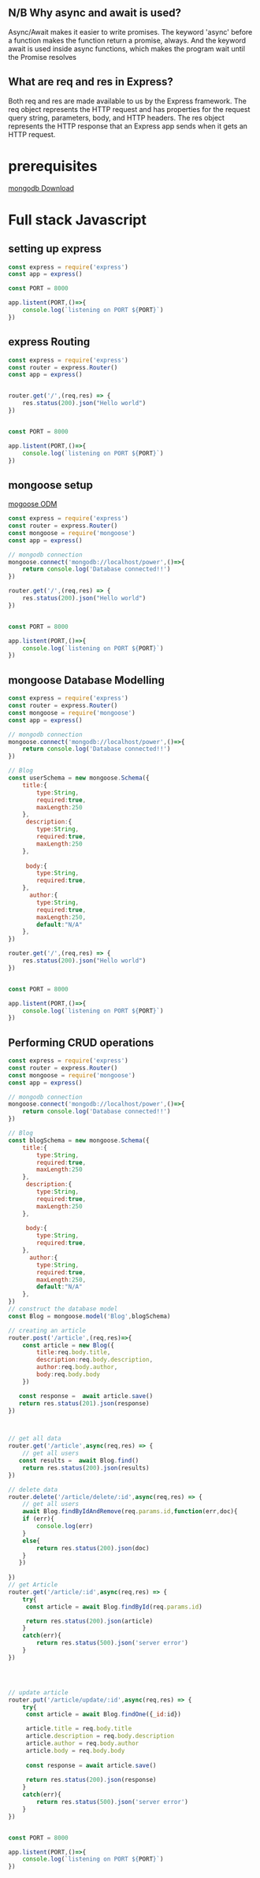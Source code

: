 
 ## N/B Why async and await is used?
Async/Await makes it easier to write promises. The keyword 'async' before a function makes the function return a promise, always. And the keyword await is used inside async functions, which makes the program wait until the Promise resolves

## What are req and res in Express?
Both req and res are made available to us by the Express framework. The req object represents the HTTP request and has properties for the request query string, parameters, body, and HTTP headers. The res object represents the HTTP response that an Express app sends when it gets an HTTP request.

# prerequisites
[mongodb Download](https://repo.mongodb.org/yum/amazon/2/mongodb-org/6.0/x86_64/RPMS/mongodb-org-server-6.0.3-1.amzn2.x86_64.rpm)

# Full stack Javascript
## setting up express 
```javascript
const express = require('express')
const app = express()

const PORT = 8000

app.listent(PORT,()=>{
    console.log(`listening on PORT ${PORT}`)
})


```

## express Routing
```javascript
const express = require('express')
const router = express.Router()
const app = express()


router.get('/',(req,res) => {
    res.status(200).json("Hello world")
})


const PORT = 8000

app.listent(PORT,()=>{
    console.log(`listening on PORT ${PORT}`)
})

```

## mongoose setup
[mogoose ODM](https://upload.wikimedia.org/wikipedia/commons/4/40/Mongoose_works_as_an_intermediate_library_between_MongoDB_and_Express.png)

```javascript
const express = require('express')
const router = express.Router()
const mongoose = require('mongoose')
const app = express()

// mongodb connection
mongoose.connect('mongodb://localhost/power',()=>{
    return console.log('Database connected!!')
})

router.get('/',(req,res) => {
    res.status(200).json("Hello world")
})


const PORT = 8000

app.listent(PORT,()=>{
    console.log(`listening on PORT ${PORT}`)
})

```

## mongoose Database Modelling


```javascript
const express = require('express')
const router = express.Router()
const mongoose = require('mongoose')
const app = express()

// mongodb connection
mongoose.connect('mongodb://localhost/power',()=>{
    return console.log('Database connected!!')
})

// Blog
const userSchema = new mongoose.Schema({
    title:{
        type:String,
        required:true,
        maxLength:250
    },
     description:{
        type:String,
        required:true,
        maxLength:250
    },
    
     body:{
        type:String,
        required:true,
    },
      author:{
        type:String,
        required:true,
        maxLength:250,
        default:"N/A"
    },
})

router.get('/',(req,res) => {
    res.status(200).json("Hello world")
})


const PORT = 8000

app.listent(PORT,()=>{
    console.log(`listening on PORT ${PORT}`)
})

```



## Performing CRUD operations

```javascript
const express = require('express')
const router = express.Router()
const mongoose = require('mongoose')
const app = express()

// mongodb connection
mongoose.connect('mongodb://localhost/power',()=>{
    return console.log('Database connected!!')
})

// Blog
const blogSchema = new mongoose.Schema({
    title:{
        type:String,
        required:true,
        maxLength:250
    },
     description:{
        type:String,
        required:true,
        maxLength:250
    },
    
     body:{
        type:String,
        required:true,
    },
      author:{
        type:String,
        required:true,
        maxLength:250,
        default:"N/A"
    },
})
// construct the database model
const Blog = mongoose.model('Blog',blogSchema)

// creating an article
router.post('/article',(req,res)=>{
    const article = new Blog({
        title:req.body.title,
        description:req.body.description,
        author:req.body.author,
        body:req.body.body
    })

   const response =  await article.save()
   return res.status(201).json(response)
})



// get all data
router.get('/article',async(req,res) => {
    // get all users
   const results =  await Blog.find()
    return res.status(200).json(results)
})

// delete data
router.delete('/article/delete/:id',async(req,res) => {
    // get all users
    await Blog.findByIdAndRemove(req.params.id,function(err,doc){
    if (err){
        console.log(err)
    }
    else{
        return res.status(200).json(doc)
    }
   })
 
})
// get Article
router.get('/article/:id',async(req,res) => {
    try{
     const article = await Blog.findById(req.params.id)

     return res.status(200).json(article)
    }
    catch(err){
        return res.status(500).json('server error')
    }
})




// update article
router.put('/article/update/:id',async(req,res) => {
    try{
     const article = await Blog.findOne({_id:id})

     article.title = req.body.title
     article.description = req.body.description
     article.author = req.body.author
     article.body = req.body.body
     
     const response = await article.save()
     
     return res.status(200).json(response)
    }
    catch(err){
        return res.status(500).json('server error')
    }
})


const PORT = 8000

app.listent(PORT,()=>{
    console.log(`listening on PORT ${PORT}`)
})

```

